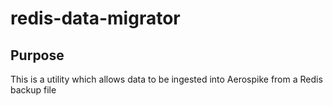# redis-data-migrator
## Purpose
This is a utility which allows data to be ingested into Aerospike from a Redis backup file